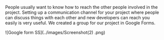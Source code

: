 People usually want to know how to reach the other people involved in the project. Setting up a communication channel for your project where people can discuss things with each other and new developers can reach you easily is very useful. We created a group for our project in Google Forms.

![Google form SS](../images/Screenshot(2) .png)

